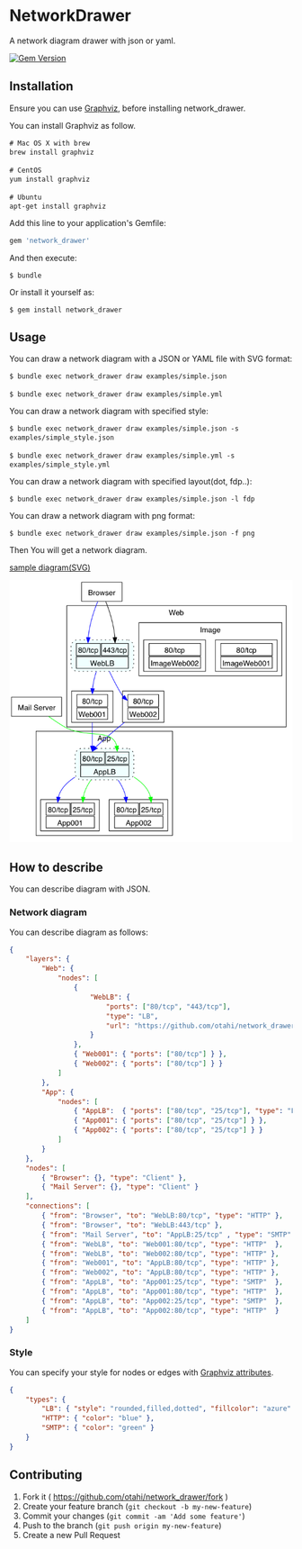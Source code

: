 # NetworkDrawer

A network diagram drawer with json or yaml.

[![Gem Version](https://badge.fury.io/rb/network_drawer.svg)](http://badge.fury.io/rb/network_drawer)

## Installation

Ensure you can use [Graphviz](http://www.graphviz.org/), before installing network_drawer.

You can install Graphviz as follow.
```
# Mac OS X with brew
brew install graphviz

# CentOS
yum install graphviz

# Ubuntu
apt-get install graphviz
```

Add this line to your application's Gemfile:

```ruby
gem 'network_drawer'
```

And then execute:

    $ bundle

Or install it yourself as:

    $ gem install network_drawer

## Usage

You can draw a network diagram with a JSON or YAML file with SVG format:

    $ bundle exec network_drawer draw examples/simple.json

    $ bundle exec network_drawer draw examples/simple.yml

You can draw a network diagram with specified style:

    $ bundle exec network_drawer draw examples/simple.json -s examples/simple_style.json

    $ bundle exec network_drawer draw examples/simple.yml -s examples/simple_style.yml

You can draw a network diagram with specified layout(dot, fdp..):

    $ bundle exec network_drawer draw examples/simple.json -l fdp

You can draw a network diagram with png format:

    $ bundle exec network_drawer draw examples/simple.json -f png

Then You will get a network diagram.

[sample diagram(SVG)](examples/simple.svg)

![sample diagram(PNG)](examples/simple.png)

## How to describe

You can describe diagram with JSON.

### Network diagram

You can describe diagram as follows:


```json
{
    "layers": {
        "Web": {
            "nodes": [
                {
                    "WebLB": {
                        "ports": ["80/tcp", "443/tcp"],
                        "type": "LB",
                        "url": "https://github.com/otahi/network_drawer/"
                    }
                },
                { "Web001": { "ports": ["80/tcp"] } },
                { "Web002": { "ports": ["80/tcp"] } }
            ]
        },
        "App": {
            "nodes": [
                { "AppLB":  { "ports": ["80/tcp", "25/tcp"], "type": "LB" } },
                { "App001": { "ports": ["80/tcp", "25/tcp"] } },
                { "App002": { "ports": ["80/tcp", "25/tcp"] } }
            ]
        }
    },
    "nodes": [
        { "Browser": {}, "type": "Client" },
        { "Mail Server": {}, "type": "Client" }
    ],
    "connections": [
        { "from": "Browser", "to": "WebLB:80/tcp", "type": "HTTP" },
        { "from": "Browser", "to": "WebLB:443/tcp" },
        { "from": "Mail Server", "to": "AppLB:25/tcp" , "type": "SMTP" },
        { "from": "WebLB", "to": "Web001:80/tcp", "type": "HTTP"  },
        { "from": "WebLB", "to": "Web002:80/tcp", "type": "HTTP" },
        { "from": "Web001", "to": "AppLB:80/tcp", "type": "HTTP" },
        { "from": "Web002", "to": "AppLB:80/tcp", "type": "HTTP" },
        { "from": "AppLB", "to": "App001:25/tcp", "type": "SMTP"  },
        { "from": "AppLB", "to": "App001:80/tcp", "type": "HTTP"  },
        { "from": "AppLB", "to": "App002:25/tcp", "type": "SMTP"  },
        { "from": "AppLB", "to": "App002:80/tcp", "type": "HTTP"  }
    ]
}

```

### Style

You can specify your style for nodes or edges with [Graphviz attributes](http://www.graphviz.org/content/attrs).

```json
{
    "types": {
        "LB": { "style": "rounded,filled,dotted", "fillcolor": "azure" },
        "HTTP": { "color": "blue" },
        "SMTP": { "color": "green" }
    }
}
```


## Contributing

1. Fork it ( https://github.com/otahi/network_drawer/fork )
2. Create your feature branch (`git checkout -b my-new-feature`)
3. Commit your changes (`git commit -am 'Add some feature'`)
4. Push to the branch (`git push origin my-new-feature`)
5. Create a new Pull Request
